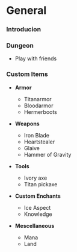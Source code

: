 # General

### **Introducion**
  

### **Dungeon**
  * Play with friends
  


### **Custom Items**
* **Armor**
  * Titanarmor
  * Bloodarmor
  * Hermerboots
    

* **Weapons**
  * Iron Blade
  * Heartstealer
  * Glaive
  * Hammer of Gravity
  

* **Tools**
  * Ivory axe
  * Titan pickaxe


* **Custom Enchants**
  * Ice Aspect
  * Knowledge


* **Mescellaneous**
  * Mana
  * Land